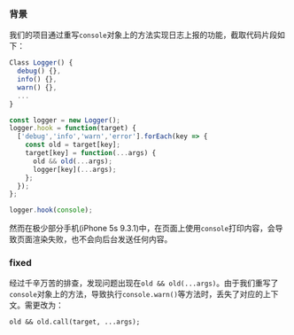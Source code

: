 ### 背景
我们的项目通过重写`console`对象上的方法实现日志上报的功能，截取代码片段如下：
````js
Class Logger() {
  debug() {},
  info() {},
  warn() {},
  ...
}

const logger = new Logger();
logger.hook = function(target) {
  ['debug','info','warn','error'].forEach(key => {
    const old = target[key];
    target[key] = function(...args) {
      old && old(...args);
      logger[key](...args);
    };
  });
};

logger.hook(console);
````
然而在极少部分手机(iPhone 5s 9.3.1)中，在页面上使用`console`打印内容，会导致页面渲染失败，也不会向后台发送任何内容。

### fixed
经过千辛万苦的排查，发现问题出现在`old && old(...args)`。由于我们重写了`console`对象上的方法，导致执行`console.warn()`等方法时，丢失了对应的上下文。需更改为：
````
old && old.call(target, ...args);
````
